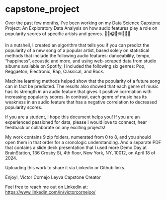 # capstone_project

Over the past few months, I've been working on my Data Science Capstone Project: An Exploratory Data Analysis on how audio features play a role on popularity scores of specific artists and genres. 
🎸🎵🎧🎶🪗🧑🏻‍💻

In a nutshell, I created an algorithm that tells you if you can predict the popularity of a new song of a popular artist, based solely on statistical methods that include the following audio features: danceability, tempo, “happiness”, acoustic and more, and using web-scraped data from studio albums available on Spotify, I included the following six genres: Pop, Reggaeton, Electronic, Rap, Classical, and Rock. 

Machine learning methods helped show that the popularity of a future song can in fact be predicted. The results also showed that each genre of music has its strength in an audio feature that gives it positive correlation with increasing popularity scores. In contrast, each genre of music has its weakness in an audio feature that has a negative correlation to decreased popularity scores.

If you are a student, I hope this document helps you! If you are an experienced passioned for data, please I would love to connect, hear feedback or collaborate on any exciting projects!

My work contains 9 zip folders, numerated from 0 to 8, and you should open them in that order for a cronologic understanding. And a separate PDF that contains a slide deck presentation that I used more Demo Day at BrainStation, 136 Crosby St, 4th floor, New York, NY, 10012, on April 18 of 2024.

Uploading this work to share it via Linkedin or Github links.

Enjoy!,
Victor Cornejo Leyva
Capstone Creator

Feel free to reach me out on Linkedin at: https://www.linkedin.com/in/victorcornejoo/
